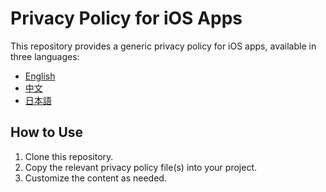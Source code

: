 # Privacy Policy for iOS Apps

This repository provides a generic privacy policy for iOS apps, available in three languages:
- [English](PrivacyPolicy_EN.md)
- [中文](PrivacyPolicy_ZH.md)
- [日本語](PrivacyPolicy_JA.md)

## How to Use
1. Clone this repository.
2. Copy the relevant privacy policy file(s) into your project.
3. Customize the content as needed.
